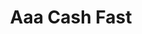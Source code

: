 ---
title: Aaa Cash Fast
slug: aaa-cash-fast
updated-on: '2024-05-30T13:44:31.749Z'
created-on: '2024-05-30T13:41:46.671Z'
published-on: '2024-05-30T13:54:32.469Z'
f_city-state-2:
- cms/city/venice-fl.md
- cms/city/sarasota-fl.md
- cms/city/lakeland-fl.md
f_locations:
- cms/payday-loan/aaa-cash-fast-678.md
- cms/payday-loan/aaa-cash-fast-679.md
- cms/payday-loan/aaa-cash-fast-680.md
- cms/payday-loan/aaa-cash-fast-681.md
- cms/payday-loan/aaa-cash-fast-682.md
- cms/payday-loan/aaa-cash-fast-683.md
f_states:
- cms/state/florida.md
layout: '[company].html'
tags: company
---